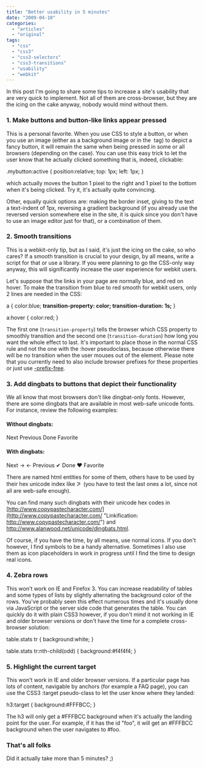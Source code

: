 ```yaml
---
title: "Better usability in 5 minutes"
date: "2009-04-10"
categories: 
  - "articles"
  - "original"
tags: 
  - "css"
  - "css3"
  - "css3-selectors"
  - "css3-transitions"
  - "usability"
  - "webkit"
---
```


In this post I'm going to share some tips to increase a site's usability that are very quick to implement. Not all of them are cross-browser, but they are the icing on the cake anyway, nobody would mind without them.

### 1\. Make buttons and button-like links appear pressed

This is a personal favorite. When you use CSS to style a button, or when you use an image (either as a background image or in the <img /> tag) to depict a fancy button, it will remain the same when being pressed in some or all browsers (depending on the case). You can use this easy trick to let the user know that he actually clicked something that is, indeed, clickable:

.mybutton:active {
	position:relative;
	top: 1px;
	left: 1px;
}

which actually moves the button 1 pixel to the right and 1 pixel to the bottom when it's being clicked. Try it, it's actually quite convincing.

Other, equally quick options are: making the border inset, giving to the text a text-indent of 1px, reversing a gradient background (if you already use the reversed version somewhere else in the site, it is quick since you don't have to use an image editor just for that), or a combination of them.

### 2\. Smooth transitions

This is a webkit-only tip, but as I said, it's just the icing on the cake, so who cares? If a smooth transition is crucial to your design, by all means, write a script for that or use a library. If you were planning to go the CSS-only way anyway, this will significantly increase the user experience for webkit users.

Let's suppose that the links in your page are normally blue, and red on hover. To make the transition from blue to red smooth for webkit users, only 2 lines are needed in the CSS:

a {
	color:blue;
 **transition-property: color;
	transition-duration: 1s;**
}

a:hover {
	color:red;
}

The first one (`transition-property`) tells the browser which CSS property to smoothly transition and the second one (`transition-duration`) how long you want the whole effect to last. It's important to place those in the normal CSS rule and not the one with the :hover pseudoclass, because otherwise there will be no transition when the user mouses out of the element. Please note that you currently need to also include browser prefixes for these properties or just use [\-prefix-free](http://leaverou.github.com/prefixfree).

### 3\. Add dingbats to buttons that depict their functionality

We all know that most browsers don't like dingbat-only fonts. However, there are some dingbats that are available in most web-safe unicode fonts. For instance, review the following examples:

#### Without dingbats:

Next Previous Done Favorite

#### With dingbats:

Next → ← Previous ✔ Done ♥ Favorite

There are named html entities for some of them, others have to be used by their hex unicode index like &#xABCD;  (you have to test the last ones a lot, since not all are web-safe enough).

You can find many such dingbats with their unicode hex codes in [http://www.copypastecharacter.com/](http://www.copypastecharacter.com/ "Linkification: http://www.copypastecharacter.com/") and http://www.alanwood.net/unicode/dingbats.html.

Of course, if you have the time, by all means, use normal icons. If you don't however, I find symbols to be a handy alternative. Sometimes I also use them as icon placeholders in work in progress until I find the time to design real icons.

### 4\. Zebra rows

This won't work on IE and Firefox 3. You can increase readability of tables and some types of lists by slightly alternating the background color of the rows. You've probably seen this effect numerous times and it's usually done via JavaScript or the server side code that generates the table. You can quickly do it with plain CSS3 however, if you don't mind it not working in IE and older browser versions or don't have the time for a complete cross-browser solution:

table.stats tr {
	background:white;
}

table.stats tr:nth-child(odd) {
	background:#f4f4f4;
}

### 5\. Highlight the current target

This won't work in IE and older browser versions. If a particular page has lots of content, navigable by anchors (for example a FAQ page), you can use the CSS3 :target pseudo-class to let the user know where they landed:

h3:target {
	background:#FFFBCC;
}

The h3 will only get a #FFFBCC background when it's actually the landing point for the user. For example, if it has the id "foo", it will get an #FFFBCC background when the user navigates to #foo.

### That's all folks

Did it actually take more than 5 minutes? ;)
